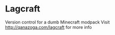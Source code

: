 # Lagcraft
Version control for a dumb Minecraft modpack
Visit http://qanazoga.com/lagcraft for more info
